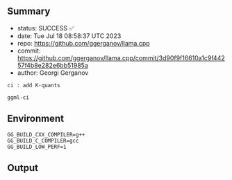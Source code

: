 ## Summary

- status: SUCCESS ✅
- date:   Tue Jul 18 08:58:37 UTC 2023
- repo:   https://github.com/ggerganov/llama.cpp
- commit: https://github.com/ggerganov/llama.cpp/commit/3d90f9f16610a1c9f44257f4b8e282e6bb51985a
- author: Georgi Gerganov
```
ci : add K-quants

ggml-ci
```

## Environment

```
GG_BUILD_CXX_COMPILER=g++
GG_BUILD_C_COMPILER=gcc
GG_BUILD_LOW_PERF=1
```

## Output

